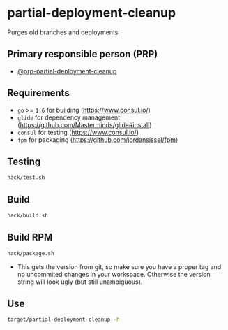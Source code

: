 # partial-deployment-cleanup

Purges old branches and deployments

## Primary responsible person (PRP)

* [@prp-partial-deployment-cleanup](https://github.com/orgs/rebuy-de/teams/prp-partial-deployment-cleanup)

## Requirements

* `go` >= `1.6` for building (https://www.consul.io/)
* `glide` for dependency management (https://github.com/Masterminds/glide#install)
* `consul` for testing (https://www.consul.io/)
* `fpm` for packaging (https://github.com/jordansissel/fpm)

## Testing

```bash
hack/test.sh
```

## Build

```bash
hack/build.sh
```

## Build RPM

```bash
hack/package.sh
```

* This gets the version from git, so make sure you have a proper tag and no 
  uncommited changes in your workspace. Otherwise the version string will look
  ugly (but still unambiguous).

## Use

```bash
target/partial-deployment-cleanup -h
```
